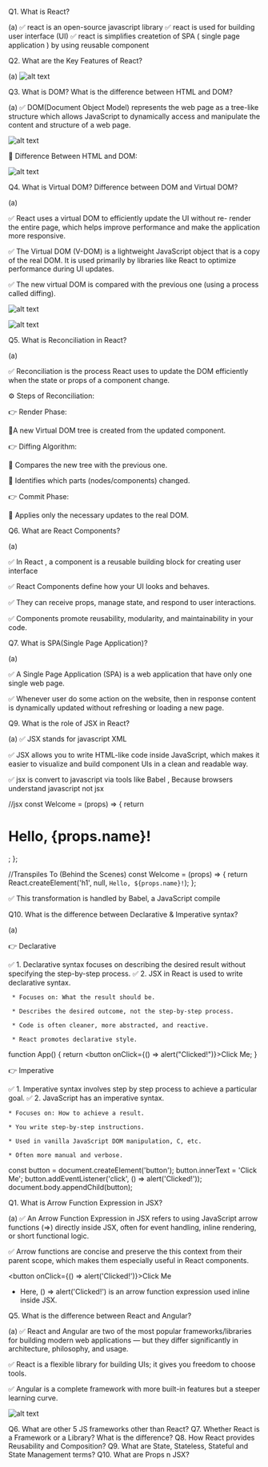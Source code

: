 

Q1. What is React?

(a)
✅ react is an open-source javascript library 
✅ react is used for building user interface (UI)
✅ react is simplifies createtion of SPA ( single page application ) by using reusable component

Q2. What are the Key Features of React?

(a) 
![alt text](/assest/react/image.png.png)

Q3. What is DOM? What is the difference between HTML and DOM? 

(a) 
✅ DOM(Document Object Model) represents the web page as a tree-like structure which allows JavaScript to dynamically access and manipulate the content and structure of a web page.

![alt text](/assest/react/image1.png.png)

🔄 Difference Between HTML and DOM:

![alt text](/assest/react/image2.png.png)

Q4. What is Virtual DOM? Difference between DOM and Virtual DOM?

(a)

✅ React uses a virtual DOM to efficiently update the UI without re- render the entire page, which helps improve performance and make the application more responsive.

✅ The Virtual DOM (V-DOM) is a lightweight JavaScript object that is a copy of the real DOM. It is used primarily by libraries like React to optimize performance during UI updates.

✅ The new virtual DOM is compared with the previous one (using a process called diffing).

![alt text](/assest/react/image3.png.png)

![alt text](/assest/react/image4.png.png)


Q5. What is Reconciliation in React?

(a)

✅ Reconciliation is the process React uses to update the DOM efficiently when the state or props of a component change.

⚙️ Steps of Reconciliation:

👉 Render Phase:

🤎A new Virtual DOM tree is created from the updated component.

👉 Diffing Algorithm:

🤎 Compares the new tree with the previous one.

🤎 Identifies which parts (nodes/components) changed.

👉 Commit Phase:

🤎 Applies only the necessary updates to the real DOM.

 Q6. What are React Components? 

(a)

✅ In React , a component is a reusable building block for creating user interface 

✅ React Components define how your UI looks and behaves.

✅ They can receive props, manage state, and respond to user interactions.

✅ Components promote reusability, modularity, and maintainability in your code.

 Q7. What is SPA(Single Page Application)?

 (a)

✅ A Single Page Application (SPA) is a web application that have only one single web page.

✅ Whenever user do some action on the website, then in response content is dynamically updated without refreshing or loading a new page.


Q9. What is the role of JSX in React? 

(a)
✅ JSX stands for javascript XML  

✅ JSX allows you to write HTML-like code inside JavaScript, which makes it easier to visualize and build component UIs in a clean and readable way.

✅ jsx is convert to javascript via tools like Babel , Because browsers understand javascript not jsx

//jsx
const Welcome = (props) => {
  return <h1>Hello, {props.name}!</h1>;
};

//Transpiles To (Behind the Scenes)
const Welcome = (props) => {
  return React.createElement('h1', null, `Hello, ${props.name}!`);
};

✅ This transformation is handled by Babel, a JavaScript compile


Q10. What is the difference between Declarative & Imperative syntax?

(a)

👉 Declarative

✅ 1. Declarative syntax focuses on describing the desired result without specifying the step-by-step process.
✅ 2. JSX in React is used to write declarative syntax.

     * Focuses on: What the result should be.

     * Describes the desired outcome, not the step-by-step process.

     * Code is often cleaner, more abstracted, and reactive.

     * React promotes declarative style.

function App() {
  return <button onClick={() => alert("Clicked!")}>Click Me</button>;
}

👉 Imperative

✅ 1. Imperative syntax involves step by step process to achieve a particular goal.
✅ 2. JavaScript has an imperative syntax.

    * Focuses on: How to achieve a result.

    * You write step-by-step instructions.

    * Used in vanilla JavaScript DOM manipulation, C, etc.

    * Often more manual and verbose.

const button = document.createElement('button');
button.innerText = 'Click Me';
button.addEventListener('click', () => alert('Clicked!'));
document.body.appendChild(button);




Q1. What is Arrow Function Expression in JSX? 

(a) 
✅ An Arrow Function Expression in JSX refers to using JavaScript arrow functions (=>) directly inside JSX, often for event handling, inline rendering, or short functional logic.

✅ Arrow functions are concise and preserve the this context from their parent scope, which makes them especially useful in React components.

<button onClick={() => alert('Clicked!')}>Click Me</button>

* Here, () => alert('Clicked!') is an arrow function expression used inline inside JSX.


Q5. What is the difference between React and Angular?

(a) 
✅ React and Angular are two of the most popular frameworks/libraries for building modern web applications — but they differ significantly in architecture, philosophy, and usage.

✅ React is a flexible library for building UIs; it gives you freedom to choose tools.

✅ Angular is a complete framework with more built-in features but a steeper learning curve.

![alt text](/assest/react/image6.png.png)


Q6. What are other 5 JS frameworks other than React?
Q7. Whether React is a Framework or a Library? What is the difference?
Q8. How React provides Reusability and Composition?
Q9. What are State, Stateless, Stateful and State Management terms? Q10. What are Props n JSX?